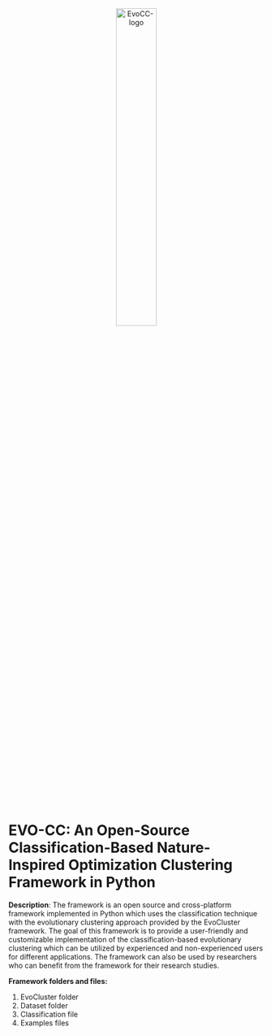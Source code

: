 <div align="center">
<img alt="EvoCC-logo" src="evocc-logo" width=40%>
</div>

# EVO-CC: An Open-Source Classification-Based Nature-Inspired Optimization Clustering Framework in Python

**Description**: The framework is an open source and cross-platform framework implemented in Python which uses the classification technique with the evolutionary clustering approach provided by the EvoCluster framework. The goal of this framework is to provide a user-friendly and customizable implementation of the classification-based evolutionary clustering which can be utilized by experienced and non-experienced users for different applications. The framework can also be used by researchers who can benefit from the framework for their research studies.

**Framework folders and files:**
1.  EvoCluster folder 
2.  Dataset folder 
3.  Classification file
4.  Examples files
